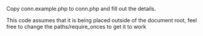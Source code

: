 Copy conn.example.php to conn.php and fill out the details.

This code assumes that it is being placed outside of the document root, feel free to change the paths/require\_onces to get it to work
